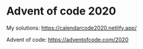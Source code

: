 # Advent of code 2020

My solutions: https://calendarcode2020.netlify.app/

Advent of code: https://adventofcode.com/2020
